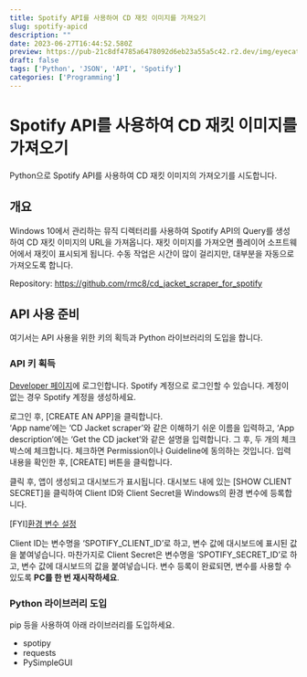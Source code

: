 ```yaml
---
title: Spotify API를 사용하여 CD 재킷 이미지를 가져오기
slug: spotify-apicd
description: ""
date: 2023-06-27T16:44:52.580Z
preview: https://pub-21c8df4785a6478092d6eb23a55a5c42.r2.dev/img/eyecatch/tunebrowser.webp
draft: false
tags: ['Python', 'JSON', 'API', 'Spotify']
categories: ['Programming']
---
```


# Spotify API를 사용하여 CD 재킷 이미지를 가져오기

<p>Python으로 Spotify API를 사용하여 CD 재킷 이미지의 가져오기를 시도합니다.</p><h2 id="h9707d3a59a">개요</h2><p>Windows 10에서 관리하는 뮤직 디렉터리를 사용하여 Spotify API의 Query를 생성하여 CD 재킷 이미지의 URL을 가져옵니다. 재킷 이미지를 가져오면 플레이어 소프트웨어에서 재킷이 표시되게 됩니다. 수동 작업은 시간이 많이 걸리지만, 대부분을 자동으로 가져오도록 합니다.</p><p>Repository: <a href="https://github.com/rmc8/cd_jacket_scraper_for_spotify">https://github.com/rmc8/cd_jacket_scraper_for_spotify</a></p><h2 id="h255e3e779e">API 사용 준비</h2><p>여기서는 API 사용을 위한 키의 획득과 Python 라이브러리의 도입을 합니다.</p><h3 id="he3e7f8020b">API 키 획득</h3><p><a href="https://draft.blogger.com/blog/post/edit/3231669075263956300/6625944576452608577#">Developer 페이지</a>에 로그인합니다. Spotify 계정으로 로그인할 수 있습니다. 계정이 없는 경우 Spotify 계정을 생성하세요.</p><p>로그인 후, [CREATE AN APP]을 클릭합니다.<br>‘App name’에는 ‘CD Jacket scraper’와 같은 이해하기 쉬운 이름을 입력하고, ‘App description’에는 ‘Get the CD jacket’와 같은 설명을 입력합니다. 그 후, 두 개의 체크박스에 체크합니다. 체크하면 Permission이나 Guideline에 동의하는 것입니다. 입력 내용을 확인한 후, [CREATE] 버튼을 클릭합니다.</p><p>클릭 후, 앱이 생성되고 대시보드가 표시됩니다. 대시보드 내에 있는 [SHOW CLIENT SECRET]을 클릭하여 Client ID와 Client Secret을 Windows의 환경 변수에 등록합니다.</p><p>[FYI]<a href="https://draft.blogger.com/blog/post/edit/3231669075263956300/6625944576452608577#">환경 변수 설정</a></p><p>Client ID는 변수명을 ‘SPOTIFY_CLIENT_ID’로 하고, 변수 값에 대시보드에 표시된 값을 붙여넣습니다. 마찬가지로 Client Secret은 변수명을 ‘SPOTIFY_SECRET_ID’로 하고, 변수 값에 대시보드의 값을 붙여넣습니다. 변수 등록이 완료되면, 변수를 사용할 수 있도록 <strong>PC를 한 번 재시작하세요</strong>.</p><h3 id="h0f9c9e996f">Python 라이브러리 도입</h3><p>pip 등을 사용하여 아래 라이브러리를 도입하세요.</p><ul><li>spotipy</li><li>requests</li><li>PySimpleGUI</li></ul><pre><code class=